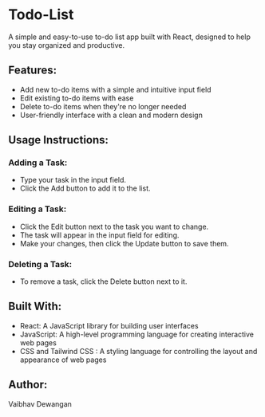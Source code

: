 # Todo-List

A simple and easy-to-use to-do list app built with React, designed to help you stay organized and productive.

## Features:

- Add new to-do items with a simple and intuitive input field
- Edit existing to-do items with ease
- Delete to-do items when they're no longer needed
- User-friendly interface with a clean and modern design


## Usage Instructions:

### Adding a Task:

- Type your task in the input field.
- Click the Add button to add it to the list.

### Editing a Task:

- Click the Edit button next to the task you want to change.
- The task will appear in the input field for editing.
- Make your changes, then click the Update button to save them.

### Deleting a Task:

- To remove a task, click the Delete button next to it.

## Built With:

- React: A JavaScript library for building user interfaces
- JavaScript: A high-level programming language for creating interactive web pages
- CSS and Tailwind CSS : A styling language for controlling the layout and appearance of web pages

## Author:

Vaibhav Dewangan

